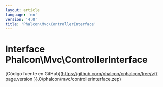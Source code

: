 ```yaml
---
layout: article
language: 'en'
version: '4.0'
title: 'Phalcon\Mvc\ControllerInterface'
---
```

# Interface **Phalcon\Mvc\ControllerInterface**

[Código fuente en GitHub](https://github.com/phalcon/cphalcon/tree/v{{ page.version }}.0/phalcon/mvc/controllerinterface.zep)